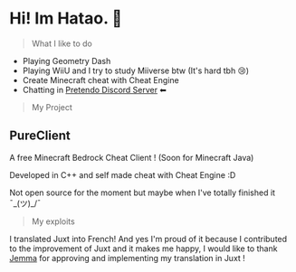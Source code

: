 # Hi! Im Hatao. 👋

> What I like to do

- Playing Geometry Dash
- Playing WiiU and I try to study Miiverse btw (It's hard tbh 😢)
- Create Minecraft cheat with Cheat Engine
- Chatting in [Pretendo Discord Server](https://invite.gg/pretendo) ⬅

> My Project

## PureClient
A free Minecraft Bedrock Cheat Client ! (Soon for Minecraft Java) 

Developed in C++ and self made cheat with Cheat Engine :D

Not open source for the moment but maybe when I've totally finished it ¯\_(ツ)_/¯

> My exploits

I translated Juxt into French! And yes I'm proud of it because I contributed to the improvement of Juxt and it makes me happy, I would like to thank [Jemma](https://github.com/CaramelKat) for approving and implementing my translation in Juxt ! 
